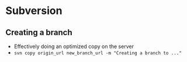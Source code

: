 # Subversion

## Creating a branch
* Effectively doing an optimized copy on the server
* `svn copy origin_url new_branch_url -m "Creating a branch to ..."`